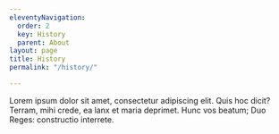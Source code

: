 ```yaml
---
eleventyNavigation:
  order: 2
  key: History
  parent: About
layout: page
title: History
permalink: "/history/"

---
```

Lorem ipsum dolor sit amet, consectetur adipiscing elit. Quis hoc dicit? Terram, mihi crede, ea lanx et maria deprimet. Hunc vos beatum; Duo Reges: constructio interrete.
